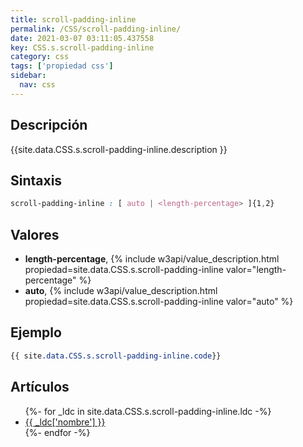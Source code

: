 ```yaml
---
title: scroll-padding-inline
permalink: /CSS/scroll-padding-inline/
date: 2021-03-07 03:11:05.437558
key: CSS.s.scroll-padding-inline
category: css
tags: ['propiedad css']
sidebar: 
  nav: css
---
```


## Descripción
{{site.data.CSS.s.scroll-padding-inline.description }}

## Sintaxis
~~~css
scroll-padding-inline : [ auto | <length-percentage> ]{1,2}
~~~

## Valores
* **length-percentage**,  {% include w3api/value_description.html propiedad=site.data.CSS.s.scroll-padding-inline valor="length-percentage" %}
* **auto**,  {% include w3api/value_description.html propiedad=site.data.CSS.s.scroll-padding-inline valor="auto" %}

## Ejemplo
~~~css
{{ site.data.CSS.s.scroll-padding-inline.code}}
~~~

## Artículos
<ul>
{%- for _ldc in site.data.CSS.s.scroll-padding-inline.ldc -%}
   <li>
       <a href="{{_ldc['url'] }}">{{ _ldc['nombre'] }}</a>
   </li>
{%- endfor -%}
</ul>
